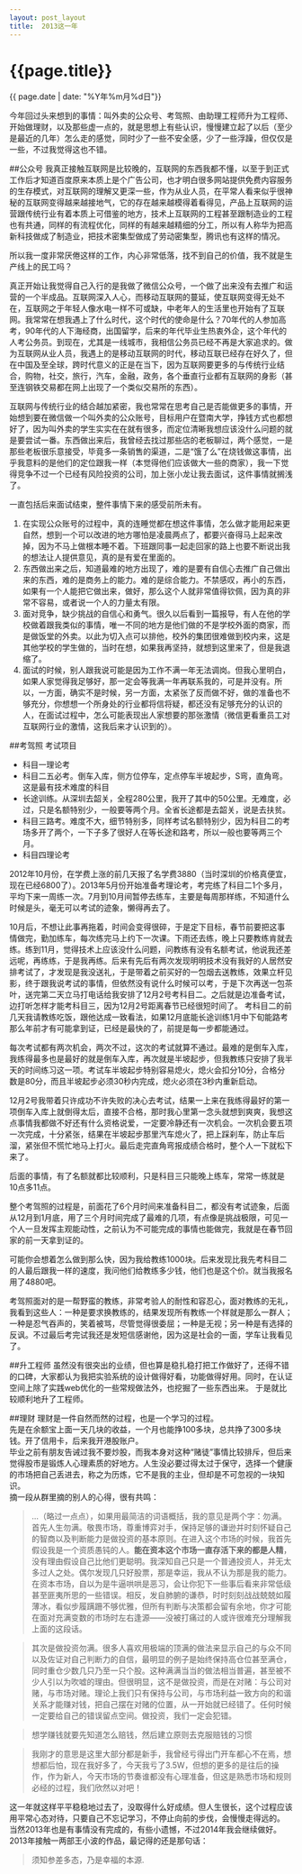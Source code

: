 ```yaml
---
layout: post_layout
title:  2013这一年
---
```


# {{page.title}}
<div class="post-date">{{ page.date | date: "%Y年%m月%d日"}}</div>

今年回过头来想到的事情：叫外卖的公众号、考驾照、由助理工程师升为工程师、开始做理财，以及那些虚一点的，就是思想上有些认识，慢慢建立起了以后（至少是最近的几年）怎么走的感觉，同时少了一些不安全感，少了一些浮躁，但仅仅是一些，不过我觉得这也不错。

##公众号
我真正接触互联网是比较晚的，互联网的东西我都不懂，以至于到正式工作后才知道百度原来本质上是个广告公司，也才明白很多网站提供免费内容服务的生存模式，对互联网的理解又更深一些，作为从业人员，在平常人看来似乎很神秘的互联网变得越来越接地气，它的存在越来越模得着看得见，产品上互联网的运营跟传统行业有着本质上可借鉴的地方，技术上互联网的工程甚至跟制造业的工程也有共通，同样的有流程优化，同样的有越来越精细的分工，所以有人称华为把高新科技做成了制造业，把技术密集型做成了劳动密集型，腾讯也有这样的情况。

所以我一度非常厌倦这样的工作，内心非常低落，找不到自己的价值，我不就是生产线上的民工吗？

真正开始让我觉得自己入行的是我做了微信公众号，一个做了出来没有去推广和运营的一个半成品。互联网深入人心，而移动互联网的蔓延，使互联网变得无处不在，互联网之于年轻人像水电一样不可或缺，中老年人的生活里也开始有了互联网。我常常在想我遇上了什么时代，这个时代的使命是什么？70年代的人参加高考，90年代的人下海经商，出国留学，后来的年代毕业生热衷外企，这个年代的人考公务员。到现在，尤其是一线城市，我相信公务员已经不再是大家追求的。做为互联网从业人员，我遇上的是移动互联网的时代，移动互联已经存在好久了，但在中国及至全球，跨时代意义的正是在当下，因为互联网要更多的与传统行业结合，购物，社交，旅行，汽车，金融，政务，各个垂直行业都有互联网的身影（甚至连钢铁交易都在网上出现了一个类似交易所的东西）。

互联网与传统行业的结合越加紧密，我也常常在思考自己是否能做更多的事情，开始想到要在微信做一个叫外卖的公众账号，目标用户在暨南大学，挣钱方式也都想好了，因为叫外卖的学生实实在在就有很多，而定位清晰我想应该没什么问题的就是要尝试一番。东西做出来后，我曾经去找过那些店的老板聊过，两个感觉，一是那些老板很乐意接受，毕竟多一条销售的渠道，二是“饿了么”在烧钱做这事情，出乎我意料的是他们的定位跟我一样（本觉得他们应该做大一些的商家），我一下觉得竞争不过一个已经有风险投资的公司，加上张小龙让我去面试，这件事情就搁浅了。

一直包括后来面试结束，整件事情下来的感受前所未有。

1. 在实现公众账号的过程中，真的连睡觉都在想这件事情，怎么做才能用起来更自然，想到一个可以改进的地方哪怕是凌晨两点了，都要兴奋得马上起来改掉，因为不马上做根本睡不着。下班跟同事一起走回家的路上也要不断说出我的想法让人提供意见，真的是有爱在里面的。
2. 东西做出来之后，知道最难的地方出现了，难的是要有自信心去推广自己做出来的东西，难的是商务上的能力。难的是综合能力。不禁感叹，再小的东西，如果有一个人能把它做出来，做好，那么这个人就非常值得钦佩，因为真的非常不容易，或者说一个人的力量太有限。
3. 面对竞争，缺少挑战的自信心和勇气。很久以后看到一篇报导，有人在他的学校做着跟我类似的事情，唯一不同的地方是他们做的不是学校外面的商家，而是做饭堂的外卖。以此为切入点可以排他，校外的集团很难做到校内来，这是其他学校的学生做的，当时在想，如果我再坚持，就想到这里来了，但是我退缩了。
4. 面试的时候，别人跟我说可能是因为工作不满一年无法调岗。但我心里明白，如果人家觉得我足够好，那一定会等我满一年再联系我的，可是并没有。所以，一方面，确实不是时候，另一方面，太紧张了反而做不好，做的准备也不够充分，你想想一个所身处的行业都将信将疑，都还没有足够充分的认识的人，在面试过程中，怎么可能表现出人家想要的那张激情（微信更看重员工对互联网行业的激情，这我后来才认识到的）。

##考驾照
考试项目

+ 科目一理论考
+ 科目二五必考。倒车入库，侧方位停车，定点停车半坡起步，S弯，直角弯。这是最有技术难度的科目
+ 长途训练。从深圳去韶关，全程280公里，我开了其中的50公里。无难度，必过，只是名额特别少，一般要等两个月。全省长途都是去韶关，说是去扶贫。
+ 科目三路考。难度不大，细节特别多，同样考试名额特别少，因为科目二的考场多开了两个，一下子多了很好人在等长途和路考，所以一般也要等两三个月。<br />
+ 科目四理论考

2012年10月份，在学费上涨的前几天报了名学费3880（当时深圳的价格真便宜，现在已经6800了）。2013年5月份开始准备考理论考，考完练了科目二1个多月，平均下来一周练一次。7月到10月间暂停去练车，主要是每周那样练，不知道什么时候是头，毫无可以考试的迹象，懒得再去了。

10月后，不想让此事再拖着，时间会变得很碎，于是定下目标，春节前要把这事情做完，勤加练车，每次练完马上约下一次课。下雨还去练，晚上只要教练肯就去练。练到11月，觉得技术上应该没什么问题，问教练有没有名额考试，他说我还差远呢，再练练，于是我再练。后来有先后有两次发现明明技术没有我好的人居然安排考试了，才发现是我没送礼，于是带着之前买好的一包烟去送教练，效果立杆见影，终于跟我说考试的事情，但依然没有说什么时候可以考，于是下次再送一包茶叶，送完第二天立马打电话给我安排了12月2号考科目二。之后就是边准备考试，边打听怎样才能考科目三，因为12月2号距离春节已经很短时间了。
考科目二的前几天我请教练吃饭，跟他达成一致看法，如果12月底能长途训练1月中下旬能路考那么年前才有可能拿到证，已经是最快的了，前提是每一步都能通过。

每次考试都有两次机会，两次不过，这次的考试就算不通过。最难的是倒车入库，我练得最多也是最好的就是倒车入库，再次就是半坡起步，但我教练只安排了我半天的时间练习这一项。考试车半坡起步特别容易熄火，熄火会扣分10分，合格分数是80分，而且半坡起步必须30秒内完成，熄火必须在3秒内重新启动。

12月2号我带着只许成功不许失败的决心去考试，结果一上来在我练得最好的第一项倒车入库上就倒得太后，直接不合格，那时我心里第一念头就想到爽爽，我想这点事情我都做不好还有什么资格说爱，一定要冷静还有一次机会。一次机会要五项一次完成，十分紧张，结果在半坡起步那里汽车熄火了，把上踩刹车，防止车后溜，紧张但不慌忙地马上打火。最后走完直角弯报成绩合格时，整个人一下就松下来了。

后面的事情，有了名额就都比较顺利，只是科目三只能晚上练车，常常一练就是10点多11点。

整个考驾照的过程是，前面花了6个月时间来准备科目二，都没有考试迹象，后面从12月到1月底，用了三个月时间完成了最难的几项，有点像是挑战极限，可见一个人一旦发挥主观能动性，之前认为不可能完成的事情也能做完，我就是在春节回家的前一天拿到证的。

可能你会想着怎么做到那么快，因为我给教练1000块。后来发现比我先考科目二的人最后跟我一样的速度，我问他们给教练多少钱，他们也是这个价。就当我报名用了4880吧。

考驾照面对的是一帮野蛮的教练，非常考验人的耐性和容忍心，面对教练的无礼，我看到这些人：一种是要求换教练的，结果发现所有教练一个样就是那么一群人；一种是忍气吞声的，笑着被骂，尽管觉得很委屈；一种是无视；另一种是有选择的反讽。不过最后考完试我还是发短信感谢他，因为这是社会的一面，学车让我看见了。

##升工程师
虽然没有很突出的业绩，但也算是稳扎稳打把工作做好了，还得不错的口碑，大家都认为我把实验系统的设计做得好看，功能做得好用。同时，在认证空间上除了实践web优化的一些常规做法外，也挖掘了一些东西出来。
于是就比较顺利地升了工程师。

##理财
理财是一件自然而然的过程，也是一个学习的过程。<br />
先是在余额宝上面一天几块的收益，一个月也能挣100多块，总共挣了300多块钱。开了信用卡，后来我开港股账户。<br />
毕业之前有朋友告诫过我不要炒股，而我本身对这种“赌徒”事情比较排斥，但后来觉得股市是锻炼人心理素质的好地方。人生没必要过得太过于保守，选择一个健康的市场把自己丢进去，称之为历炼，它不是我的主业，但却是不可忽视的一块知识。<br />
摘一段从群里摘的别人的心得，很有共鸣：

> ...（略过一点点），如果用最简洁的词语概括，我的意见是两个字：勿满。<br />
首先人生勿满。敬畏市场，尊重博弈对手，保持足够的谦逊并时刻怀疑自己的智商以及判断能力是做投资的基本原则。在进入这个市场的时候，我首先假设我是一个资质愚钝的人。<b>能在资本这个市场一直存活下来的都是人精</b>，没有理由假设自己比他们更聪明。我深知自己只是一个普通投资人，并无太多过人之处。偶尔发现几只好股票，那是幸运，我从不认为那是我的能力。在资本市场，自以为是牛逼哄哄是恶习，会让你犯下一些事后看来非常低级甚至匪夷所思的一些错误。相反，发自肺腑的谦恭，时时刻刻战战兢兢如履薄冰，看似步履蹒跚不够优雅，但所有判断与决策都会留有余地，你才可能在面对充满变数的市场时左右逢源——没被打痛过的人或许很难充分理解我上面的这段话。

> 其次是做投资勿满。很多人喜欢用极端的顶满的做法来显示自己的与众不同以及佐证对自己判断力的自信，最明显的例子是始终保持高仓位甚至满仓，同时重仓少数几只乃至一只个股。这种满满当当的做法相当普遍，甚至被不少人引以为吹嘘的理由。但很明显，这不是做投资，而是在对赌：与公司对赌，与市场对赌。理论上我们只有保持与公司，与市场利益一致方向的和谐关系才能赚对钱，把自己摆在对赌的位置，从一开始就已经错了。任何时候一定要给自己的错误留点空间。做投资，我们一定会犯错。

> 想学赚钱就要先知道怎么赔钱，然后建立原则去克服赔钱的习惯

> 我刚才的意思是这里大部分都是新手，我曾经亏得出门开车都心不在焉，想想都后怕，现在我好多了，今天我亏了3.5W，但想的更多的是往后的操作，作为新人，今天市场的节奏谁都没有心理准备，但这是熟悉市场和规则必经的过程，我们欣然以对吧！

这一年就这样平平稳稳地过去了，没取得什么好成绩。但人生很长，这个过程应该用平常心态对待，只要自己不忘记学习，不停止向前的步伐，会慢慢走得远的。
当然2013年也是有事情没有完成的，有些小遗憾，不过2014年我会继续做好。
2013年接触一两部王小波的作品，最记得的还是那句话：

> 须知参差多态，乃是幸福的本源. 
